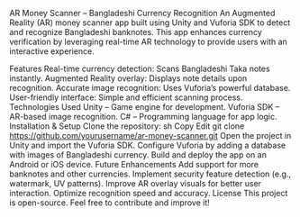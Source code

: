 AR Money Scanner – Bangladeshi Currency Recognition
An Augmented Reality (AR) money scanner app built using Unity and Vuforia SDK to detect and recognize Bangladeshi banknotes. This app enhances currency verification by leveraging real-time AR technology to provide users with an interactive experience.

Features
Real-time currency detection: Scans Bangladeshi Taka notes instantly.
Augmented Reality overlay: Displays note details upon recognition.
Accurate image recognition: Uses Vuforia’s powerful database.
User-friendly interface: Simple and efficient scanning process.
Technologies Used
Unity – Game engine for development.
Vuforia SDK – AR-based image recognition.
C# – Programming language for app logic.
Installation & Setup
Clone the repository:
sh
Copy
Edit
git clone https://github.com/yourusername/ar-money-scanner.git
Open the project in Unity and import the Vuforia SDK.
Configure Vuforia by adding a database with images of Bangladeshi currency.
Build and deploy the app on an Android or iOS device.
Future Enhancements
Add support for more banknotes and other currencies.
Implement security feature detection (e.g., watermark, UV patterns).
Improve AR overlay visuals for better user interaction.
Optimize recognition speed and accuracy.
License
This project is open-source. Feel free to contribute and improve it!

